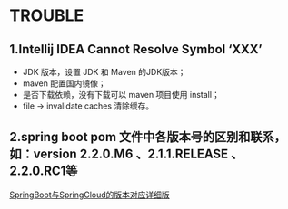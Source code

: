 TROUBLE
====================
## 1.Intellij IDEA Cannot Resolve Symbol ‘XXX’
- JDK 版本，设置 JDK 和 Maven 的JDK版本；
- maven 配置国内镜像；
- 是否下载依赖，没有下载可以 maven 项目使用 install；
- file -> invalidate caches 清除缓存。

## 2.spring boot pom 文件中各版本号的区别和联系，如：version 2.2.0.M6 、2.1.1.RELEASE 、2.2.0.RC1等

[SpringBoot与SpringCloud的版本对应详细版](https://www.cnblogs.com/zhuwenjoyce/p/10261079.html)









